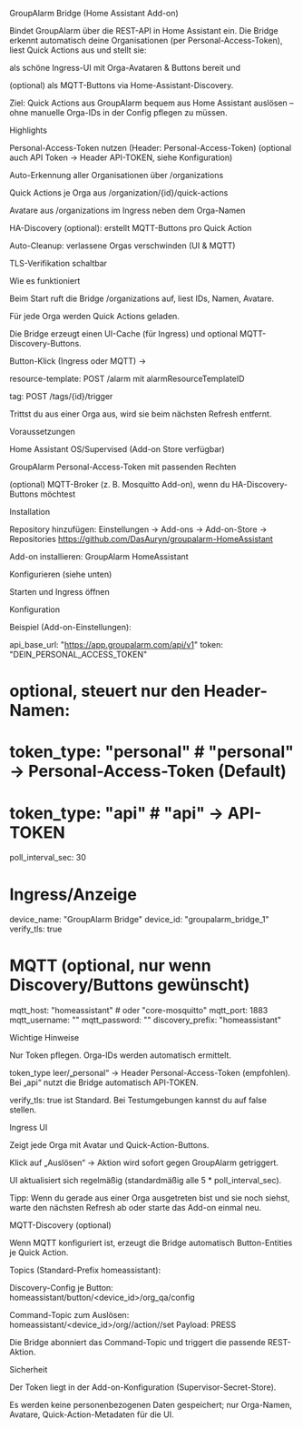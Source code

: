 GroupAlarm Bridge (Home Assistant Add-on)

Bindet GroupAlarm über die REST-API in Home Assistant ein.
Die Bridge erkennt automatisch deine Organisationen (per Personal-Access-Token), liest Quick Actions aus und stellt sie:

als schöne Ingress-UI mit Orga-Avataren & Buttons bereit und

(optional) als MQTT-Buttons via Home-Assistant-Discovery.

Ziel: Quick Actions aus GroupAlarm bequem aus Home Assistant auslösen – ohne manuelle Orga-IDs in der Config pflegen zu müssen.

Highlights

 Personal-Access-Token nutzen (Header: Personal-Access-Token)
(optional auch API Token → Header API-TOKEN, siehe Konfiguration)

Auto-Erkennung aller Organisationen über /organizations

Quick Actions je Orga aus /organization/{id}/quick-actions

Avatare aus /organizations im Ingress neben dem Orga-Namen

HA-Discovery (optional): erstellt MQTT-Buttons pro Quick Action

Auto-Cleanup: verlassene Orgas verschwinden (UI & MQTT)

TLS-Verifikation schaltbar

Wie es funktioniert

Beim Start ruft die Bridge /organizations auf, liest IDs, Namen, Avatare.

Für jede Orga werden Quick Actions geladen.

Die Bridge erzeugt einen UI-Cache (für Ingress) und optional MQTT-Discovery-Buttons.

Button-Klick (Ingress oder MQTT) →

resource-template: POST /alarm mit alarmResourceTemplateID

tag: POST /tags/{id}/trigger

Trittst du aus einer Orga aus, wird sie beim nächsten Refresh entfernt.

Voraussetzungen

Home Assistant OS/Supervised (Add-on Store verfügbar)

GroupAlarm Personal-Access-Token mit passenden Rechten

(optional) MQTT-Broker (z. B. Mosquitto Add-on), wenn du HA-Discovery-Buttons möchtest

Installation

Repository hinzufügen: Einstellungen → Add-ons → Add-on-Store → Repositories
https://github.com/DasAuryn/groupalarm-HomeAssistant

Add-on installieren: GroupAlarm HomeAssistant

Konfigurieren (siehe unten)

Starten und Ingress öffnen

Konfiguration

Beispiel (Add-on-Einstellungen):

api_base_url: "https://app.groupalarm.com/api/v1"
token: "DEIN_PERSONAL_ACCESS_TOKEN"
# optional, steuert nur den Header-Namen:
# token_type: "personal"   # "personal" → Personal-Access-Token (Default)
# token_type: "api"        # "api"      → API-TOKEN
poll_interval_sec: 30

# Ingress/Anzeige
device_name: "GroupAlarm Bridge"
device_id: "groupalarm_bridge_1"
verify_tls: true

# MQTT (optional, nur wenn Discovery/Buttons gewünscht)
mqtt_host: "homeassistant"     # oder "core-mosquitto"
mqtt_port: 1883
mqtt_username: ""
mqtt_password: ""
discovery_prefix: "homeassistant"


Wichtige Hinweise

Nur Token pflegen. Orga-IDs werden automatisch ermittelt.

token_type leer/„personal“ → Header Personal-Access-Token (empfohlen).
Bei „api“ nutzt die Bridge automatisch API-TOKEN.

verify_tls: true ist Standard. Bei Testumgebungen kannst du auf false stellen.

Ingress UI

Zeigt jede Orga mit Avatar und Quick-Action-Buttons.

Klick auf „Auslösen“ → Aktion wird sofort gegen GroupAlarm getriggert.

UI aktualisiert sich regelmäßig (standardmäßig alle 5 * poll_interval_sec).

Tipp: Wenn du gerade aus einer Orga ausgetreten bist und sie noch siehst, warte den nächsten Refresh ab oder starte das Add-on einmal neu.

MQTT-Discovery (optional)

Wenn MQTT konfiguriert ist, erzeugt die Bridge automatisch Button-Entities je Quick Action.

Topics (Standard-Prefix homeassistant):

Discovery-Config je Button:
homeassistant/button/<device_id>/org<ORG>_qa<QA>/config

Command-Topic zum Auslösen:
homeassistant/<device_id>/org/<ORG>/action/<QA>/set
Payload: PRESS

Die Bridge abonniert das Command-Topic und triggert die passende REST-Aktion.

Sicherheit

Der Token liegt in der Add-on-Konfiguration (Supervisor-Secret-Store).

Es werden keine personenbezogenen Daten gespeichert; nur Orga-Namen, Avatare, Quick-Action-Metadaten für die UI.